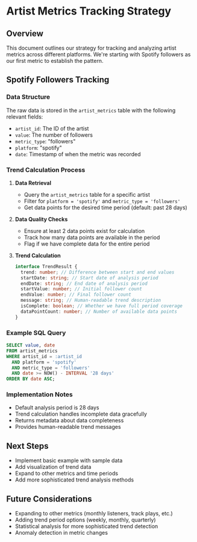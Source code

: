 # Artist Metrics Tracking Strategy

## Overview

This document outlines our strategy for tracking and analyzing artist metrics across different platforms. We're starting with Spotify followers as our first metric to establish the pattern.

## Spotify Followers Tracking

### Data Structure

The raw data is stored in the `artist_metrics` table with the following relevant fields:

- `artist_id`: The ID of the artist
- `value`: The number of followers
- `metric_type`: "followers"
- `platform`: "spotify"
- `date`: Timestamp of when the metric was recorded

### Trend Calculation Process

1. **Data Retrieval**

   - Query the `artist_metrics` table for a specific artist
   - Filter for `platform = 'spotify'` and `metric_type = 'followers'`
   - Get data points for the desired time period (default: past 28 days)

2. **Data Quality Checks**

   - Ensure at least 2 data points exist for calculation
   - Track how many data points are available in the period
   - Flag if we have complete data for the entire period

3. **Trend Calculation**
   ```typescript
   interface TrendResult {
     trend: number; // Difference between start and end values
     startDate: string; // Start date of analysis period
     endDate: string; // End date of analysis period
     startValue: number; // Initial follower count
     endValue: number; // Final follower count
     message: string; // Human-readable trend description
     isComplete: boolean; // Whether we have full period coverage
     dataPointCount: number; // Number of available data points
   }
   ```

### Example SQL Query

```sql
SELECT value, date
FROM artist_metrics
WHERE artist_id = :artist_id
  AND platform = 'spotify'
  AND metric_type = 'followers'
  AND date >= NOW() - INTERVAL '28 days'
ORDER BY date ASC;
```

### Implementation Notes

- Default analysis period is 28 days
- Trend calculation handles incomplete data gracefully
- Returns metadata about data completeness
- Provides human-readable trend messages

## Next Steps

- Implement basic example with sample data
- Add visualization of trend data
- Expand to other metrics and time periods
- Add more sophisticated trend analysis methods

## Future Considerations

- Expanding to other metrics (monthly listeners, track plays, etc.)
- Adding trend period options (weekly, monthly, quarterly)
- Statistical analysis for more sophisticated trend detection
- Anomaly detection in metric changes
